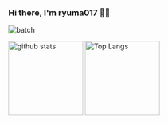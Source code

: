 ### Hi there, I'm ryuma017 👋🏻

<p>
  <img alt="batch" src="https://komarev.com/ghpvc/?username=ryuma017&color=blue&style=plastic" />
</p>

<p align="left"> 
  <img alt="github stats" height="150px" src="https://github-readme-stats.vercel.app/api?username=ryuma017&count_private=true&show_icons=true&theme=default" />
  <img alt="Top Langs" height="150px" src="https://github-readme-stats.vercel.app/api/top-langs/?username=ryuma017&show_icons=true&theme=default" />
</p>
